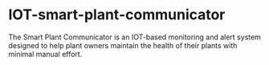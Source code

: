 # IOT-smart-plant-communicator
The Smart Plant Communicator is an IOT-based monitoring and alert system designed to help plant owners maintain the health of their plants with minimal manual effort. 
